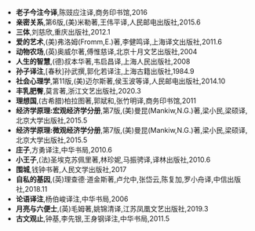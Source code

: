 - **老子今注今译**,陈豉应注译,商务印书馆,2016
- **亲密关系**,第6版,(美)米勒著,王伟平译,人民邮电出版社,2015.6
- **三体**,刘慈欣,重庆出版社,2012.1
- **爱的艺术**,(美)弗洛姆(Fromm,E.)著,李健鸣译,上海译文出版社,2011.6
- **动物农场**,(英)奥威尔著,傅惟慈译,北京十月文艺出版社,2004
- **人生的智慧**,(德)叔本华著,韦启昌译,上海人民出版社,2008
- **孙子译注**,[春秋]孙武撰,郭化若译注,上海古籍出版社,1984.9
- **社会心理学**,第11版,(美)迈尔斯著,侯玉波等译,人民邮电出版社,2014.10
- **丰乳肥臀**,莫言著,浙江文艺出版社,2020.3
- **理想国**,(古希腊)柏拉图著,郭斌和,张竹明译,商务印书馆,2011
- **经济学原理:宏观经济学分册**,第7版,(美)曼昆(Mankiw,N.G.)著,梁小民,梁硕译,北京大学出版社,2015.5
- **经济学原理:微观经济学分册**,第7版,(美)曼昆(Mankiw,N.G.)著,梁小民,梁硕译,北京大学出版社,2015.5
- **庄子**,方勇译注,中华书局,2010.6
- **小王子**,(法)圣埃克苏佩里著,林珍妮,马振骋译,译林出版社,2010.6
- **围城**,钱钟书著,人民文学出版社,2017
- **自私的基因**,(英)理查德·道金斯著,卢允中,张岱云,陈复加,罗小舟译,中信出版社,2018.11
- **论语译注**,杨伯峻译注,中华书局,2006
- **月亮与六便士**,(英)毛姆著,姚锦清译,江苏凤凰文艺出版社,2019.3
- **古文观止**,钟基,李先银,王身钢译注,中华书局,2011.5






